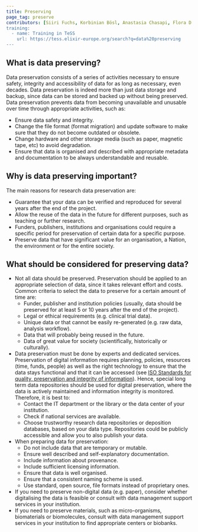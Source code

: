 ```yaml
---
title: Preserving
page_tag: preserve
contributors: [Siiri Fuchs, Korbinian Bösl, Anastasia Chasapi, Flora D'Anna]
training:
  - name: Training in TeSS
    url: https://tess.elixir-europe.org/search?q=data%20preserving
---
```


## What is data preserving?

Data preservation consists of a series of activities necessary to ensure safety, integrity and accessibility of data for as long as necessary, even decades. Data preservation is indeed more than just data storage and backup, since data can be stored and backed up without being preserved. Data preservation prevents data from becoming unavailable and unusable over time through appropriate activities, such as:
* Ensure data safety and integrity.
* Change the file format (format migration) and update software to make sure that they do not become outdated or obsolete.
* Change hardware and other storage media (such as paper, magnetic tape, etc) to avoid degradation.
* Ensure that data is organised and described with appropriate metadata and documentation to be always understandable and reusable.


## Why is data preserving important?

The main reasons for research data preservation are:
* Guarantee that your data can be verified and reproduced for several years after the end of the project.
* Allow the reuse of the data in the future for different purposes, such as teaching or further research.
* Funders, publishers, institutions and organisations could require a specific period for preservation of certain data for a specific purpose.
* Preserve data that have significant value for an organisation, a Nation, the environment or  for the entire society.


## What should be considered for preserving data?

* Not all data should be preserved. Preservation should be applied to an appropriate selection of data, since it takes relevant effort and costs. Common criteria to select the data to preserve for a certain amount of time are:
  * Funder, publisher and institution policies (usually, data should be preserved for at least 5 or 10 years after the end of the project).
  * Legal or ethical requirements (e.g. clinical trial data).
  * Unique data or that cannot be easily re-generated (e.g. raw data, analysis workflow).
  * Data that will probably being reused in the future.
  * Data of great value for society (scientifically, historically or culturally).
* Data preservation must be done by experts and dedicated services. Preservation of digital information requires planning, policies, resources (time, funds, people) as well as the right technology to ensure that the data stays functional and that it can be accessed (see [ISO Standards for quality, preservation and integrity of information](https://www.iso.org/committee/53666/x/catalogue/)). Hence, special long term data repositories should be used for digital preservation, where the data is actively maintained and information integrity is monitored. Therefore, it is best to:
  * Contact the IT department or the library or the data center of your institution.
  * Check if national services are available.
  * Choose trustworthy research data repositories or deposition databases, based on your data type. Repositories could be publicly accessible and allow you to also publish your data.
* When preparing data for preservation:
  * Do not include data that are temporary or mutable.
  * Ensure well described and self-explanatory documentation.
  * Include information about provenance.
  * Include sufficient licensing information.
  * Ensure that data is well organised.
  * Ensure that a consistent naming scheme is used.
  * Use standard, open source, file formats instead of proprietary ones.
* If you need to preserve non-digital data (e.g. paper), consider whether digitalising the data is feasible or consult with data management support services in your institution.
* If you need to preserve materials, such as micro-organisms, biomaterials or biomolecules, consult with data management support services in your institution to find appropriate centers or biobanks.

